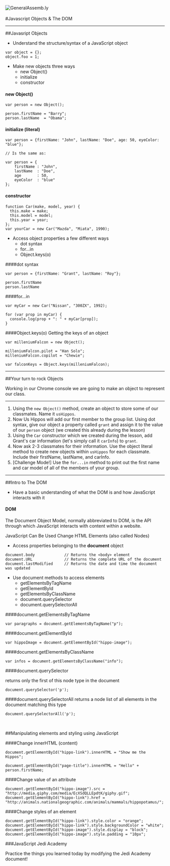 ![GeneralAssemb.ly](https://github.com/generalassembly/ga-ruby-on-rails-for-devs/raw/master/images/ga.png "GeneralAssemb.ly")
<br>
<br>
#Javascript Objects & The DOM 

---

##Javasript Objects

- Understand the structure/syntax of a JavaScript object

```
var object = {};
object.foo = 1;
```

- Make new objects three ways 
	- new Object()
	- initialize
	- constructor


#### new Object()
```
var person = new Object();

person.firstName = "Barry";
person.lastName  = "Obama";
```

#### initialize (literal)
```
var person = {firstName: "John", lastName: "Doe", age: 50, eyeColor: "blue"};

// Is the same as:

var person = {
    firstName : "John",
    lastName  : "Doe",
    age       : 50,
    eyeColor  : "blue"
};

```


#### constructor
```
function Car(make, model, year) {
  this.make = make;
  this.model = model;
  this.year = year;
};
var yourCar = new Car("Mazda", "Miata", 1990);

```


- Access object properties a few different ways
	- dot syntax
	- for…in
	- Object.keys(o)

####dot syntax
	
```
var person = {firstName: "Grant", lastName: "Roy"};

person.firstName
person.lastName

```


####for...in


```
var myCar = new Car("Nissan", "300ZX", 1992);

for (var prop in myCar) {
  console.log(prop + ": " + myCar[prop]);
}
```

####Object.keys(o)
Getting the keys of an object

```
var milleniumFalcon = new Object();

milleniumFalcon.pilot = "Han Solo";
milleniumFalcon.copilot = "Chewie";

var falconKeys = Object.keys(milleniumFalcon);
```
___

##Your turn to rock Objects

Working in our Chrome console we are going to make an object to represent our class.

___

1. Using the `new Object()` method, create an object to store some of our classmates. Name it `usHippos`.
2. Now Us Hippos will add our first member to the group list. Using dot syntax, give our object a property called `grant` and assign it to the value of our `person` object (we created this already during the lesson)
3. Using the `Car` constructor which we created during the lesson, add Grant's car information (let's simply call it `carInfo`) to `grant`.
4. Now ask 2-3 classmates for their information. Use the object literal method to create new objects within `usHippos` for each classmate. Include their firstName, lastName, and carInfo.
5. [Challenge Mode!] Use the `for...in` method to print out the first name and car model of all of the members of your group.
___

##Intro to The DOM

- Have a basic understanding of what the DOM is and how JavaScript interacts with it

#### DOM
The Document Object Model, normally abbreviated to DOM, is the API through which JavaScript interacts with content within a website.


JavaScript Can Be Used Change HTML Elements (also called Nodes)


- Access properties belonging to the **document** object

```
document.body             // Returns the <body> element
document.URL              // Returns the complete URL of the document
document.lastModified     // Returns the date and time the document was updated

```

- Use document methods to access elements
	- getElementsByTagName
	- getElementById
	- getElementsByClassName
	- document.querySelector
	- document.querySelectorAll

####document.getElementsByTagName
```
var paragraphs = document.getElementsByTagName("p");
```

####document.getElementById
```
var hippoImage = document.getElementById("hippo-image");
```

####document.getElementsByClassName
```
var infos = document.getElementsByClassName("info");
```

####document.querySelector

returns only the first of this node type in the document

```
document.querySelector('p');
```

####document.querySelectorAll
returns a node list of all elements in the document matching this type

```
document.querySelectorAll('p');
```
<br>

##Manipulating elements and styling using JavaScript
<br>

####Change innerHTML (content)
```
document.getElementById("hippo-link").innerHTML = "Show me the Hippos";

document.getElementById("page-title").innerHTML = "Hello" + person.firstName;

```

####Change value of an attribute
```
document.getElementById("hippo-image").src = "http://media.giphy.com/media/EcXSdQLLEpdtK/giphy.gif";
document.getElementById("hippo-link").href = "http://animals.nationalgeographic.com/animals/mammals/hippopotamus/";
```

####Change styles of an element
```
document.getElementById("hippo-link").style.color = "orange";
document.getElementById("hippo-link").style.backgroundColor = "white";
document.getElementById("hippo-image").style.display = "block";
document.getElementById("hippo-image").style.padding = "10px";
```






###JavaScript Jedi Academy

Practice the things you learned today by modifying the Jedi Academy document!